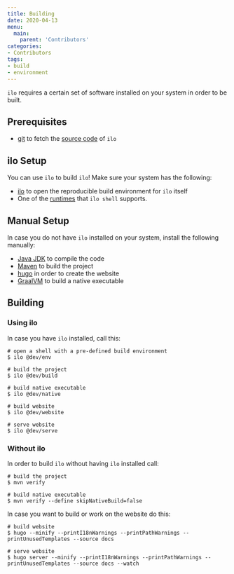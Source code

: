 ```yaml
---
title: Building
date: 2020-04-13
menu:
  main:
    parent: 'Contributors'
categories:
- Contributors
tags:
- build
- environment
---
```


`ilo` requires a certain set of software installed on your system in order to be built.

## Prerequisites

- [git](https://git-scm.com/) to fetch the [source code](../git-mirrors) of `ilo`

## ilo Setup

You can use `ilo` to build `ilo`! Make sure your system has the following:

- [ilo](../../usage/install) to open the reproducible build environment for `ilo` itself
- One of the [runtimes](../../shell/runtimes) that `ilo shell` supports.

## Manual Setup

In case you do not have `ilo` installed on your system, install the following manually:

- [Java JDK](https://jdk.java.net/) to compile the code
- [Maven](https://maven.apache.org/) to build the project
- [hugo](https://gohugo.io/) in order to create the website
- [GraalVM](https://www.graalvm.org/) to build a native executable

## Building

### Using ilo

In case you have `ilo` installed, call this:

```shell script
# open a shell with a pre-defined build environment
$ ilo @dev/env

# build the project
$ ilo @dev/build

# build native executable
$ ilo @dev/native

# build website
$ ilo @dev/website

# serve website
$ ilo @dev/serve
```

### Without ilo

In order to build `ilo` without having `ilo` installed call:

```shell script
# build the project
$ mvn verify

# build native executable
$ mvn verify --define skipNativeBuild=false
```

In case you want to build or work on the website do this:

```shell script
# build website
$ hugo --minify --printI18nWarnings --printPathWarnings --printUnusedTemplates --source docs

# serve website
$ hugo server --minify --printI18nWarnings --printPathWarnings --printUnusedTemplates --source docs --watch
```
